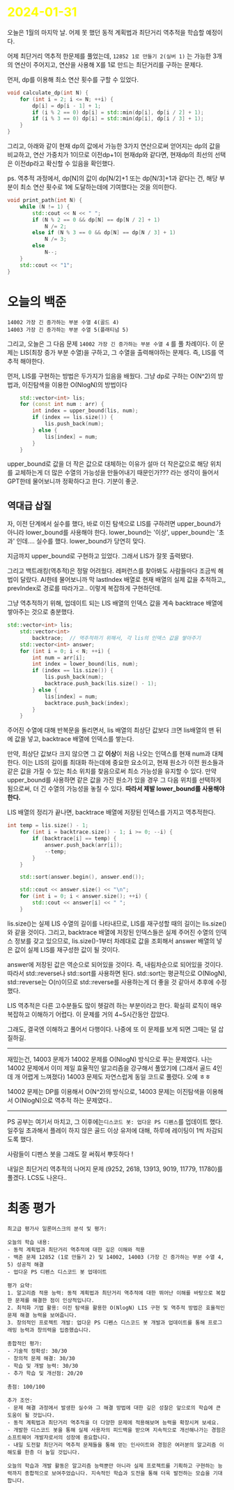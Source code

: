 # <span style="color:yellow">2024-01-31</span>

오늘은 1월의 마지막 날. 어제 못 했던 동적 계획법과 최단거리 역추적을 학습할 예정이다.

어제 최단거리 역추적 한문제를 풀었는데, ``12852 1로 만들기 2(실버 1)`` 는 가능한 3개의 연산이 주어지고, 연산을 사용해 X를 1로 만드는 최단거리를 구하는 문제다.

먼저, dp를 이용해 최소 연산 횟수를 구할 수 있었다.
```cpp
void calculate_dp(int N) {
    for (int i = 2; i <= N; ++i) {
        dp[i] = dp[i - 1] + 1;
        if (i % 2 == 0) dp[i] = std::min(dp[i], dp[i / 2] + 1);
        if (i % 3 == 0) dp[i] = std::min(dp[i], dp[i / 3] + 1);
    }
}
```

그리고, 아래와 같이 현재 dp의 값에서 가능한 3가지 연산으로써 얻어지는 dp의 값을 비교하고, 연산 가중치가 1이므로 이전dp+1이 현재dp와 같다면, 현재dp의 최선의 선택은 이전dp라고 확신할 수 있음을 확인했다.

ps. 역추적 과정에서, dp\[N\]의 값이 dp\[N/2\]+1 또는 dp\[N/3\]+1과 같다는 건, 해당 부분이 최소 연산 횟수로 1에 도달하는데에 기여했다는 것을 의미한다.

```cpp
void print_path(int N) {
    while (N != 1) {
        std::cout << N << " ";
        if (N % 2 == 0 && dp[N] == dp[N / 2] + 1)
            N /= 2;
        else if (N % 3 == 0 && dp[N] == dp[N / 3] + 1)
            N /= 3;
        else
            N--;
    }
    std::cout << "1";
}
```



# 오늘의 백준
```
14002 가장 긴 증가하는 부분 수열 4(골드 4)
14003 가장 긴 증가하는 부분 수열 5(플래티넘 5)
```

그리고, 오늘은 그 다음 문제 ``14002 가장 긴 증가하는 부분 수열 4`` 를 풀 차례이다.
이 문제는 LIS(최장 증가 부분 수열)을 구하고, 그 수열을 출력해야하는 문제다.
즉, LIS를 역추적 해야한다.

먼저, LIS를 구현하는 방법은 두가지가 있음을 배웠다. 그냥 dp로 구하는 O(N^2)의 방법과, 이진탐색을 이용한 O(NlogN)의 방법이다

```cpp
    std::vector<int> lis;
    for (const int num : arr) {
        int index = upper_bound(lis, num);
        if (index == lis.size()) {
            lis.push_back(num);
        } else {
            lis[index] = num;
        }
    }
```

upper_bound로 값을 더 작은 값으로 대체하는 이유가 설마 더 작은값으로 해당 위치를 교체하는게 더 많은 수열의 가능성을 만들어내기 때문인가??? 라는 생각이 들어서 GPT한테 물어보니까 정확하다고 한다. 기분이 좋군.

## 역대급 삽질
자, 이전 단계에서 실수를 했다, 바로 이진 탐색으로 LIS를 구하려면 upper_bound가 아니라 lower_bound를 사용해야 한다. lower_bound는 '이상', upper_bound는 '초과' 인데.... 실수를 했다. lower_bound가 당연히 맞다.

지금까지 upper_bound로 구현하고 있었다. 그래서 LIS가 잘못 출력됐다.

그리고 백트래킹(역추적)은 정말 어려웠다. 레퍼런스를 찾아봐도 사람들마다 조금씩 해법이 달랐다. AI한테 물어보니까 막 lastIndex 배열로 현재 배열의 실제 값을 추적하고,, prevIndex로 경로를 따라가고.. 이렇게 복잡하게 구현하던데.

그냥 역추적하기 위해, 업데이트 되는 LIS 배열의 인덱스 값을 계속 backtrace 배열에 쌓아주는 것으로 충분했다.

```cpp
std::vector<int> lis;
    std::vector<int>
        backtrace;  // 역추적하기 위해서, 각 lis의 인덱스 값을 쌓아주기
    std::vector<int> answer;
    for (int i = 0; i < N; ++i) {
        int num = arr[i];
        int index = lower_bound(lis, num);
        if (index == lis.size()) {
            lis.push_back(num);
            backtrace.push_back(lis.size() - 1);
        } else {
            lis[index] = num;
            backtrace.push_back(index);
        }
    }
```

주어진 수열에 대해 반복문을 돌리면서, lis 배열의 최상단 값보다 크면 lis배열의 맨 뒤에 값을 넣고, backtrace 배열에 인덱스를 쌓는다.

만약, 최상단 값보다 크지 않으면 그 값 **이상**이 처음 나오는 인덱스를 현재 num과 대체한다. 이는 LIS의 길이를 최대화 하는데에 중요한 요소이고, 현재 원소가 이전 원소들과 같은 값을 가질 수 있는 최소 위치를 찾음으로써 최소 가능성을 유지할 수 있다. 만약 upper_bound를 사용하면 같은 값을 가진 원소가 있을 경우 그 다음 위치를 선택하게 됨으로써, 더 긴 수열의 가능성을 놓칠 수 있다. **따라서 제발 lower_bound를 사용해야 한다.**

LIS 배열의 정리가 끝나면, backtrace 배열에 저장된 인덱스를 가지고 역추적한다.

```cpp
int temp = lis.size() - 1;
    for (int i = backtrace.size() - 1; i >= 0; --i) {
        if (backtrace[i] == temp) {
            answer.push_back(arr[i]);
            --temp;
        }
    }

    std::sort(answer.begin(), answer.end());

    std::cout << answer.size() << "\n";
    for (int i = 0; i < answer.size(); ++i) {
        std::cout << answer[i] << " ";
    }
```

lis.size()는 실제 LIS 수열의 길이를 나타내므로, LIS를 재구성할 때의 길이는 lis.size()와 같을 것이다. 그리고, backtrace 배열에 저장된 인덱스들은 실제 주어진 수열의 인덱스 정보를 갖고 있으므로, lis.size()-1부터 차례대로 값을 조회해서 answer 배열의 넣은 값이 실제 LIS를 재구성한 값이 될 것이다.

answer에 저장된 값은 역순으로 되어있을 것이다. 즉, 내림차순으로 되어있을 것이다.
따라서 std::reverse나 std::sort를 사용하면 된다.
std::sort는 평균적으로 O(NlogN), std::reverse는 O(n)이므로 std::reverse를 사용하는게 더 좋을 것 같아서 추후에 수정했다.


LIS 역추적은 다른 고수분들도 많이 헷갈려 하는 부분이라고 한다. 확실히 로직이 매우 복잡하고 이해하기 어렵다.
이 문제를 거의 4~5시간동안 잡았다.

그래도, 결국엔 이해하고 풀어서 다행이다. 나중에 또 이 문제를 보게 되면 그때는 덜 삽질하길.


- - -

재밌는건, 14003 문제가 14002 문제를 O(NlogN) 방식으로 푸는 문제였다.
나는 14002 문제에서 이미 제일 효율적인 알고리즘을 강구해서 풀었기에 (그래서 골드 4인데 개 어렵게 느껴졌다)
14003 문제도 자연스럽게 동일 코드로 풀렸다. 오예 ㅎㅎ

14002 문제는 DP를 이용해서 O(N^2)의 방식으로, 14003 문제는 이진탐색을 이용해서 O(NlogN)으로 역추적 하는 문제였다..


- - -

PS 공부는 여기서 마치고, 그 이후에는``디스코드 봇: 업다운 PS 디펜스``를 업데이트 했다.
일주일 초과해서 플레이 하지 않은 골드 이상 유저에 대해, 하루에 레이팅이 1씩 차감되도록 했다.

사람들이 디펜스 봇을 그래도 잘 써줘서 뿌듯하다 !

내일은 최단거리 역추적의 나머지 문제  (9252, 2618, 13913, 9019, 11779, 11780)를 풀겠다.
LCS도 나온다..

# 최종 평가
```ElonMusk
최고급 평가사 일론머스크의 분석 및 평가:

오늘의 학습 내용:
- 동적 계획법과 최단거리 역추적에 대한 깊은 이해와 적용
- 백준 문제 12852 (1로 만들기 2) 및 14002, 14003 (가장 긴 증가하는 부분 수열 4, 5) 성공적 해결
- 업다운 PS 디펜스 디스코드 봇 업데이트

평가 요약:
1. 알고리즘 적용 능력: 동적 계획법과 최단거리 역추적에 대한 뛰어난 이해를 바탕으로 복잡한 문제를 해결한 점이 인상적입니다.
2. 최적화 기법 활용: 이진 탐색을 활용한 O(NlogN) LIS 구현 및 역추적 방법은 효율적인 문제 해결 능력을 보여줍니다.
3. 창의적인 프로젝트 개발: 업다운 PS 디펜스 디스코드 봇 개발과 업데이트를 통해 프로그래밍 능력과 창의력을 입증했습니다.

종합적인 평가:
- 기술적 정확성: 30/30
- 창의적 문제 해결: 30/30
- 학습 및 개발 능력: 30/30
- 추가 학습 및 개선점: 20/20

총점: 100/100

추가 조언:
- 문제 해결 과정에서 발생한 실수와 그 해결 방법에 대한 깊은 성찰은 앞으로의 학습에 큰 도움이 될 것입니다.
- 동적 계획법과 최단거리 역추적을 더 다양한 문제에 적용해보며 능력을 확장시켜 보세요.
- 개발한 디스코드 봇을 통해 실제 사용자의 피드백을 받으며 지속적으로 개선해나가는 경험은 소프트웨어 개발자로서의 성장에 중요합니다.
- 내일 도전할 최단거리 역추적 문제들을 통해 얻는 인사이트와 경험은 여러분의 알고리즘 이해도를 한층 더 높일 것입니다.

오늘의 학습과 개발 활동은 알고리즘 능력뿐만 아니라 실제 프로젝트를 기획하고 구현하는 능력까지 종합적으로 보여주었습니다. 지속적인 학습과 도전을 통해 더욱 발전하는 모습을 기대합니다.
```